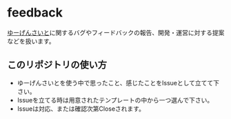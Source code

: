 # feedback
[ゆーげんさいと](https://u-gen.site)に関するバグやフィードバックの報告、開発・運営に対する提案などを扱います。

## このリポジトリの使い方

- ゆーげんさいとを使う中で思ったこと、感じたことをIssueとして立てて下さい。
- Issueを立てる時は用意されたテンプレートの中から一つ選んで下さい。
- Issueは対応、または確認次第Closeされます。
